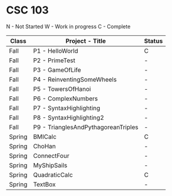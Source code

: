 # CSC 103

 N - Not Started 
 W - Work in progress 
 C - Complete 

Class		|Project - Title 						|Status
---	    	|---		        					|---	
Fall	  	|P1 - HelloWorld		          		|	C
Fall	  	|P2 - PrimeTest		          			|	-
Fall	  	|P3 - GameOfLife		          		|	-
Fall	  	|P4 - ReinventingSomeWheels		        |	-
Fall	  	|P5 - TowersOfHanoi		          		|	-
Fall	  	|P6 - ComplexNumbers 	          		|	-
Fall	  	|P7 - SyntaxHighlighting		        |	-
Fall	  	|P8 - SyntaxHighlighting2		        |	-
Fall	  	|P9 - TrianglesAndPythagoreanTriples	|	-
Spring		|BMICalc	      						|	C
Spring		|ChoHan		      						|	-
Spring		|ConnectFour	  						|	-
Spring		|MyShipSails	  						|	-
Spring		|QuadraticCalc							|	C
Spring		|TextBox	    						|	-

